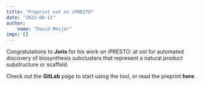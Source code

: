```yaml
---
title: "Preprint out on iPRESTO"
date: "2022-08-11"
author: 
    name: "David Meijer"
imgs: []
---
```

Congratulations to <strong><Link href="../people/Joris_Louwen">Joris</Link></strong> for his work on iPRESTO: at ool for automated discovery of biosynthesis subclusters that represent a natural product substructure or scaffold.

Check out the <strong><Link href="https://git.wur.nl/bioinformatics/iPRESTO">GitLab</Link></strong> <FontAwesomeIcon icon={faExternalLinkAlt} size="xs"/> page to start using the tool, or read the preprint <strong><Link href="https://www.biorxiv.org/content/10.1101/2022.08.05.502908v2">here</Link></strong> <FontAwesomeIcon icon={faExternalLinkAlt} size="xs"/>.<br/><br/>
